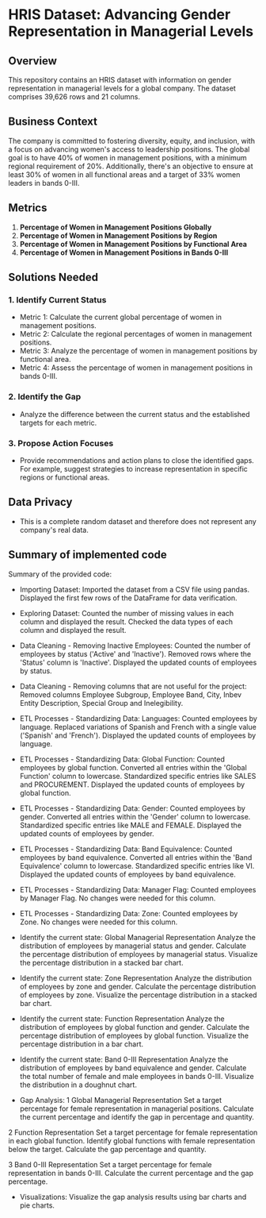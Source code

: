 # HRIS Dataset: Advancing Gender Representation in Managerial Levels

## Overview

This repository contains an HRIS dataset with information on gender representation in managerial levels for a global company. The dataset comprises 39,626 rows and 21 columns.

## Business Context

The company is committed to fostering diversity, equity, and inclusion, with a focus on advancing women's access to leadership positions. The global goal is to have 40% of women in management positions, with a minimum regional requirement of 20%. Additionally, there's an objective to ensure at least 30% of women in all functional areas and a target of 33% women leaders in bands 0-III.

## Metrics

1. **Percentage of Women in Management Positions Globally**
2. **Percentage of Women in Management Positions by Region**
3. **Percentage of Women in Management Positions by Functional Area**
4. **Percentage of Women in Management Positions in Bands 0-III**

## Solutions Needed

### 1. Identify Current Status

- Metric 1: Calculate the current global percentage of women in management positions.
- Metric 2: Calculate the regional percentages of women in management positions.
- Metric 3: Analyze the percentage of women in management positions by functional area.
- Metric 4: Assess the percentage of women in management positions in bands 0-III.

### 2. Identify the Gap

- Analyze the difference between the current status and the established targets for each metric.

### 3. Propose Action Focuses

- Provide recommendations and action plans to close the identified gaps. For example, suggest strategies to increase representation in specific regions or functional areas.

## Data Privacy

- This is a complete random dataset and therefore does not represent any company's real data.

## Summary of implemented code

Summary of the provided code:

- Importing Dataset:
Imported the dataset from a CSV file using pandas.
Displayed the first few rows of the DataFrame for data verification.

- Exploring Dataset:
Counted the number of missing values in each column and displayed the result.
Checked the data types of each column and displayed the result.

- Data Cleaning - Removing Inactive Employees:
Counted the number of employees by status ('Active' and 'Inactive').
Removed rows where the 'Status' column is 'Inactive'.
Displayed the updated counts of employees by status.

- Data Cleaning - Removing columns that are not useful for the project:
Removed columns Employee Subgroup, Employee Band, City, Inbev Entity Description, Special Group and Inelegibility.

- ETL Processes - Standardizing Data: Languages:
Counted employees by language.
Replaced variations of Spanish and French with a single value ('Spanish' and 'French').
Displayed the updated counts of employees by language.

- ETL Processes - Standardizing Data: Global Function:
Counted employees by global function.
Converted all entries within the 'Global Function' column to lowercase.
Standardized specific entries like SALES and PROCUREMENT.
Displayed the updated counts of employees by global function.

- ETL Processes - Standardizing Data: Gender:
Counted employees by gender.
Converted all entries within the 'Gender' column to lowercase.
Standardized specific entries like MALE and FEMALE.
Displayed the updated counts of employees by gender.

- ETL Processes - Standardizing Data: Band Equivalence:
Counted employees by band equivalence.
Converted all entries within the 'Band Equivalence' column to lowercase.
Standardized specific entries like VI.
Displayed the updated counts of employees by band equivalence.

- ETL Processes - Standardizing Data: Manager Flag:
Counted employees by Manager Flag.
No changes were needed for this column.

- ETL Processes - Standardizing Data: Zone:
Counted employees by Zone.
No changes were needed for this column.

- Identify the current state: Global Managerial Representation
Analyze the distribution of employees by managerial status and gender.
Calculate the percentage distribution of employees by managerial status.
Visualize the percentage distribution in a stacked bar chart.

- Identify the current state: Zone Representation
Analyze the distribution of employees by zone and gender.
Calculate the percentage distribution of employees by zone.
Visualize the percentage distribution in a stacked bar chart.

- Identify the current state: Function Representation
Analyze the distribution of employees by global function and gender.
Calculate the percentage distribution of employees by global function.
Visualize the percentage distribution in a bar chart.

- Identify the current state: Band 0-III Representation
Analyze the distribution of employees by band equivalence and gender.
Calculate the total number of female and male employees in bands 0-III.
Visualize the distribution in a doughnut chart.

- Gap Analysis:
1 Global Managerial Representation
Set a target percentage for female representation in managerial positions.
Calculate the current percentage and identify the gap in percentage and quantity.

2 Function Representation
Set a target percentage for female representation in each global function.
Identify global functions with female representation below the target.
Calculate the gap percentage and quantity.

3 Band 0-III Representation
Set a target percentage for female representation in bands 0-III.
Calculate the current percentage and the gap percentage.

- Visualizations: Visualize the gap analysis results using bar charts and pie charts.
